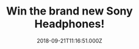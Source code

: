 ---
campaign-uuid: "c-f652ed20-402e-4a63-86b0-aea950e63852"
type: "Competition"
category: "Gifts"
date: "2018-09-21T11:16:51.000Z"
end-date: "2018-10-21T23:59:00.000Z"
disable-form: false
is_promoted: false
has_entry_page: true
title: "Win the brand new Sony Headphones!"
competition-description: "<p>We have the pure sound for music lovers, YES! you have\
  \ heard it right: we are giving away the brand new Sony MDR-ZX110 Headphones to\
  \ one of our lucky readers to win! </p>\n<p>If this giveaway sounds as good as the\
  \ music you will be hearing through this headphones… click below for a chance to\
  \ win!</p>\n"
hero-header: "Win the brand new Sony Headphones!"
terms-confirmation: "N/A"
banner-img: "https://assets.expresslyapp.com/asset-5b388afc-3592-4ae7-9973-ead3082ef6b7.jpg"
logo-left-href: "http://club.expressly.io"
logo-left-image: "https://assets.expresslyapp.com/asset-64973bda-e51a-49c3-a477-7d8b3fff7384.jpg"
logo-left-title: "ExpresslyClub"
bg-image-hero: "https://assets.expresslyapp.com/asset-96e13d34-0c21-4fbc-b83b-4cd11d0a00aa.jpg"
bg-image-first: "https://assets.expresslyapp.com/asset-99b5634e-0acf-4724-9387-b0d27943660f.jpg"
section1-content: "</p>Neodymium dynamic drivers deliver precise sound, Swivel folding\
  \ design makes travel easy, Cushioned earpads for total comfort, Wide frequency\
  \ range for clear highs and lows, Enfolding closed-back design seals in sound… and\
  \ those are some of its incredible features!</p>\n<p>If you can’t wait to try this\
  \ amazing headphones, think no more and enter the form below for a chance to win\
  \ them!</p>\n<p>Good luck!</p>\n"
entry-title: "Win the brand new Sony Headphones!"
entry-content: "<p>Enter the draw to win the brand new Sony Headphones by completing\
  \ the form below before 23:59 on 21st of October 2018.</p>\n"
has-winner: false
prize-description: "The brand new Sony Headphones!"
special-conditions: "Multiple entries are allowed up to one every day.\r\nThis competition\
  \ is also available on: https://aaa.nme.com/competitions/sony-headphones-giveaway"
country-restrictions:
- "GB"
---